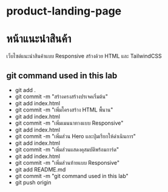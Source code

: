 # product-landing-page
# หน้าแนะนําสินค้า
เว็บไซต์แนะนําสินค้าแบบ Responsive สร้างด้วย HTML และ TailwindCSS
## git command used in this lab
- git add .
- git commit -m "สร้างครงสร้างปรเจคเริ่มต้น"
- git add index.html
- git commit -m "เพิ่มโครงสร้าง HTML พื้นาน"
- git add index.html
- git commit -m "เพิ่มเมนนาทางแบบ Responsive"
- git add index.html
- git commit -m "เพิ่มส่วน Hero และปุ่มเรียกให้ดำเนินการ"
- git add index.html
- git commit -m "เพิ่มส่วนแสดงคุสมบัติพร้อมการ์ด"
- git add index.html
- git commit -m "เพิ่มส่วนท้ายแบบ Responsive"
- git add README.md
- git commit -m "git command used in this lab"
- git push origin